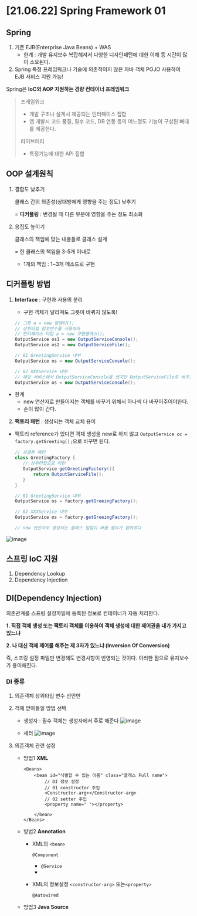 # [21.06.22] Spring Framework 01

## Spring
1. 기존 EJB(Enterprise Java Beans) + WAS
   - 한계 : 개발 유지보수 복잡해져서 다양한 디자인패턴에 대한 이해 등 시간이 많이 소요된다. 
2. Spring
  특정 프레임워크나 기술에 의존적이지 않은 자바 객체 POJO 사용하여 EJB 서비스 지원 가능!

  Spring은 **IoC와 AOP 지원하는 경량 컨테이너 프레임워크**
  > 프레임워크
  > - 개발 구조나 설계시 제공되는 인터페이스 집합
  > - 앱 개발시 코드 품질, 필수 코드,  DB 연동 등의 어느정도 기능이 구성된 뼈대를 제공한다.
  >
  > 라이브러리
  > - 특정기능에 대한 API 집합

## **OOP 설계원칙**
1. 결합도 낮추기
  
   클래스 간의 의존성(상대방에게 영향을 주는 정도) 낮추기
    
    = **디커플링** : 변경될 때 다른 부분에 영향을 주는 정도 최소화

2. 응집도 높이기

    클래스의 책임에 맞는 내용들로 클래스 설계

    = 한 클래스의 책임을 3-5개 이내로

    - 1개의 책임 : 1~3개 메소드로 구현

## 디커플링 방법
  1. **Interface** : 구현과 사용의 분리
      - 구현 객체가 달라져도 그릇이 바뀌지 않도록!

      ```java
      // 그릇 a = new 알맹이();
      // 상위타입 참조변수를 사용하자
      // 인터페이스 타입 a = new 구현클래스();
      OutputService os1 = new OutputServiceConsole();
      OutputService os2 = new OutputServiceFile();

      // 01 GreetingService 내부
      OutputService os = new OutputServiceConsole();

      // 02 XXXService 내부
      // 해당 서비스에서 OutputServiceConsole을 썼지만 OutputServiceFile로 바꾸고 싶을 때 문제점 발생!
      OutputService os = new OutputServiceConsole();
      ```
   - 한계
     -  new 연산자로 만들어지는 객체를 바꾸기 위해서 하나씩 다 바꾸어주어야한다.
     - 손이 많이 간다.
  
  2. **팩토리 패턴** : 생성되는 객체 교체 용이
   - 팩토리 reference가 있다면 객체 생성을 new로 하지 않고 `OutputService oc = factory.getGreeting();`으로 바꾸면 된다.
  
      ```java
      // 싱글톤 패턴
      class GreetingFactory {
         // 상위타입으로 리턴
         OutputService getGreetingFactory(){
             return OutputServiceFile();
         }
      }

      // 01 GreetingService 내부
      OutputService os = factory.getGreeingFactory();

      // 02 XXXService 내부
      OutputService os = factory.getGreeingFactory();

      // new 연산자로 생성되는 클래스 일일이 바꿀 필요가 없어졌다
      ```
![image](https://user-images.githubusercontent.com/52230415/122920512-74086c00-d39c-11eb-8c20-b849d6c77a0b.png)

## 스프링 IoC 지원
1. Dependency Lookup
2. Dependency Injection
  
## **DI(Dependency Injection)**
의존관계를 스프링 설정파일에 등록된 정보로 컨테이너가 자동 처리한다.

**1. 직접 객체 생성 또는 팩토리 객체를 이용하여 객체 생성에 대한 제어권을 내가 가지고 있느냐**

**2. 나 대신 객체 제어를 해주는 제 3자가 있느냐 (Inversion Of Conversion)**

즉, 스프링 설정 파일만 변경해도 변경사항이 반영되는 것이다. 이러한 점으로 유지보수가 용이해진다.


### DI 종류
1. 의존객체 상위타입 변수 선언만
2. 객체 받아들일 방법 선택
    - 생성자 : 필수 객체는 생성자에서 주로 해준다
         ![image](https://user-images.githubusercontent.com/52230415/122920695-a023ed00-d39c-11eb-9f9a-b47a8c99b348.png)

    - 세터
         ![image](https://user-images.githubusercontent.com/52230415/122920660-97331b80-d39c-11eb-949b-8dbc71595937.png)

3. 의존객체 관련 설정
    - 방법1 **XML**

        ```
        <Beans>
            <bean id="식별할 수 있는 이름" class="클래스 Full name">
                // DI 정보 설정
                // 01 constructor 주입
                <Constructor-arg></Constructor-arg>
                // 02 setter 주입
                <property name=" "></property>

            </bean>
        </Beans>
        ```

    - 방법2 **Annotation**
        - XML의 `<bean>`

            `@Component`

            - `@Service`
            - 
        - XML의 정보설정 `<constructor-arg>` 또는`<property>`

            `@Autowired`

    - 방법3 **Java Source**
